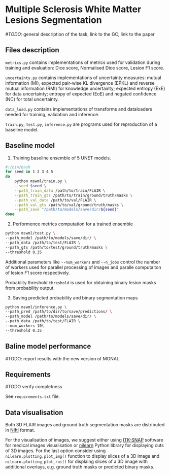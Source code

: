 # Multiple Sclerosis White Matter Lesions Segmentation

*#TODO:* general description of the task, link to the GC, link to the paper
 
## Files description

`metrics.py` contains implementations of metrics used for validation during training and evaluation: Dice score, Normalised Dice score, Lesion F1 score.

`uncertainty.py` contains implementations of uncertainty measures: mutual information (MI), expected pair-wise KL divergence (EPKL) and reverse mutual information (RMI) for knowledge uncertainty; expected entropy (ExE) for data uncertainty; entropy of expected (EoE) and negated confidence (NC) for total uncertainty.

`data_load.py` contains implementations of transforms and dataloaders needed for training, validation and inference.

`train.py`, `test.py`, `inference.py` are programs used for reproduction of a baseline model.

## Baseline model

1. Training baseline ensemble of 5 UNET models.

```bash
#!/bin/bash
for seed in 1 2 3 4 5
do
	python mswml/train.py \
	--seed $seed \
	--path_train_data /path/to/train/FLAIR \
	--path_train_gts /path/to/train/ground/truth/masks \
	--path_val_data /path/to/val/FLAIR \
	--path_val_gts /path/to/val/ground/truth/masks \
	--path_save "/path/to/models/save/dir/${seed}"
done
```
2. Performence metrics computation for a trained ensemble

```bash
python mswml/test.py \
--path_model /path/to/models/save/dir/ \
--path_data /path/to/test/FLAIR \
--path_gts /path/to/test/ground/truth/masks \
--threshold 0.35
```

Additional parameters like `--num_workers` and `--n_jobs` control the number of workers used for parallel processing of images and paralle computaiton of lesion F1 score respectively.

Probablity threshold `threshold` is used for obtaining binary lesion masks from probability output.

3. Saving predicted probability and binary segmentation maps

```bash
python mswml/inference.py \
--path_pred /path/to/dir/to/save/predictions/ \
--path_model /path/to/models/save/dir/ \
--path_data /path/to/test/FLAIR \
--num_workers 10\
--threshold 0.35
```

## Baline model performance

#TODO: report results with the new version of MONAI.

## Requirements

#TODO verify completness

See `requirements.txt` file.

## Data visualisation

Both 3D FLAIR images and ground truth segmentation masks are distributed in [Nifti](https://nilearn.github.io/dev/modules/generated/nilearn.plotting.plot_roi.html) format.

For the visualisation of images, we suggest either using [ITK-SNAP](http://www.itksnap.org/pmwiki/pmwiki.php) software for medical images visualisation or [nilearn](https://nilearn.github.io/stable/index.html) Python library for displaying cuts of 3D images. For the last option consider using `nilearn.plotting.plot_img()` function to display slices of a 3D image and `nilearn.plotting_plot_roi()` for displaing slices of a 3D image with additional overlays, e.g. ground truth masks or predicted binary masks.

